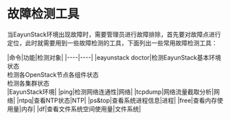 # 故障检测工具

当EayunStack环境出现故障时，需要管理员进行故障排除，首先要对故障点进行定位，此时就需要用到一些故障检测的工具，下面列出一些常用故障检测工具：

|命令|功能|检测对象|
|----|----|
|eayunstack doctor|检测EayunStack基本环境状态</br>检测各OpenStack节点各组件状态</br>检测各集群状态</br>|EayunStack环境|
|ping|检测网络连通性|网络|
|tcpdump|网络流量截取分析|网络|
|ntpq|查看NTP状态|NTP|
|ps&top|查看系统进程信息|进程|
|free|查看内存使用量|内存|
|df|查看文件系统空间使用量|文件系统|

